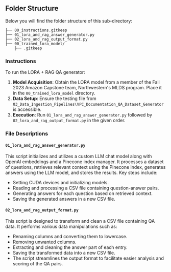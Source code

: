 ## Folder Structure
Below you will find the folder structure of this sub-directory:

```
├── 00_instructions.gitkeep
├── 01_lora_and_rag_answer_generator.py
├── 02_lora_and_rag_output_format.py
├── 00_trained_lora_model/
    ├── .gitkeep
```

### Instructions
To run the LORA + RAG QA generator:
1. **Model Acquisition**: Obtain the LORA model from a member of the Fall 2023 Amazon Capstone team, Northwestern's MLDS program. Place it in the `00_trained_lora_model` directory.
2. **Data Setup**: Ensure the testing file from `03_Data_Ingestion_Pipelines\VPC_Documentation_QA_Dataset_Generator` is accessible.
3. **Execution**: Run `01_lora_and_rag_answer_generator.py` followed by `02_lora_and_rag_output_format.py` in the given order.

### File Descriptions

#### `01_lora_and_rag_answer_generator.py`
This script initializes and utilizes a custom LLM chat model along with OpenAI embeddings and a Pinecone index manager. It processes a dataset of questions, retrieves relevant context using the Pinecone index, generates answers using the LLM model, and stores the results. Key steps include:
- Setting CUDA devices and initializing models.
- Reading and processing a CSV file containing question-answer pairs.
- Generating answers for each question based on retrieved context.
- Saving the generated answers in a new CSV file.

#### `02_lora_and_rag_output_format.py`
This script is designed to transform and clean a CSV file containing QA data. It performs various data manipulations such as:
- Renaming columns and converting them to lowercase.
- Removing unwanted columns.
- Extracting and cleaning the answer part of each entry.
- Saving the transformed data into a new CSV file.
- The script streamlines the output format to facilitate easier analysis and scoring of the QA pairs.